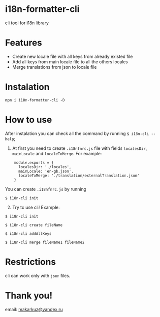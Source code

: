 # i18n-formatter-cli
cli tool for i18n library

# Features
- Create new locale file with all keys from already existed file
- Add all keys from main locale file to all the others locales
- Merge translations from json to locale file

# Instalation
```
npm i i18n-formatter-cli -D
```

# How to use
After instalation you can check all the command by running ```$ i18n-cli --help```;

1. At first you need to create `.i18nfnrc.js` file with fields `localesDir`, `mainLocale` and `localeToMerge`. For example:
```
    module.exports = {
      localesDir: './locales',
      mainLocale: 'en-gb.json',
      localeToMerge: './translation/externalTranslation.json'
    }
```

You can create `.i18nfnrc.js` by running 
```
$ i18n-cli init
```

2. Try to use cli!
Example: 
```
$ i18n-cli init
```
```
$ i18n-cli create fileName  
```
```
$ i18n-cli addAllKeys  
```
```
$ i18n-cli merge fileName1 fileName2  
```
# Restrictions
cli can work only with `json` files.

# Thank you!

email: makarkuz@yandex.ru

